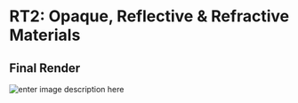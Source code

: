 

# RT2: Opaque, Reflective & Refractive Materials 


## Final Render
![enter image description here](https://cdn.discordapp.com/attachments/717418780065529856/1178713647825027142/image.png?ex=657725a1&is=6564b0a1&hm=5631928ed7601fa652c70750fcb2782881b3a37bceec40a8f1d16d6cf3ba3357&)